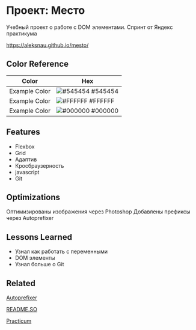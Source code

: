 # Проект: Место

Учебный проект о работе с DOM элементами. Спринт от Яндекс практикума

https://aleksnau.github.io/mesto/


## Color Reference

| Color             | Hex                                                                |
| ----------------- | ------------------------------------------------------------------ |
| Example Color | ![#545454](https://via.placeholder.com/10/545454?text=+) #545454 |
| Example Color | ![#FFFFFF](https://via.placeholder.com/10/FFFFFF?text=+) #FFFFFF |
| Example Color | ![#000000](https://via.placeholder.com/10/000000?text=+) #000000 |



## Features

- Flexbox
- Grid
- Адаптив
- Кросбраузерность
- javascript
- Git


## Optimizations

Оптимизированы изображения через Photoshop
Добавлены префиксы через Autoprefixer


## Lessons Learned

- Узнал как работать с переменными
- DOM элементы
- Узнал больше о Git




## Related


[Autoprefixer](https://github.com/autoprefixer/autoprefixer.github.io)

[README.SO](https://github.com/matiassingers/awesome-readme)

[Practicum](https://practicum.yandex.ru/)
